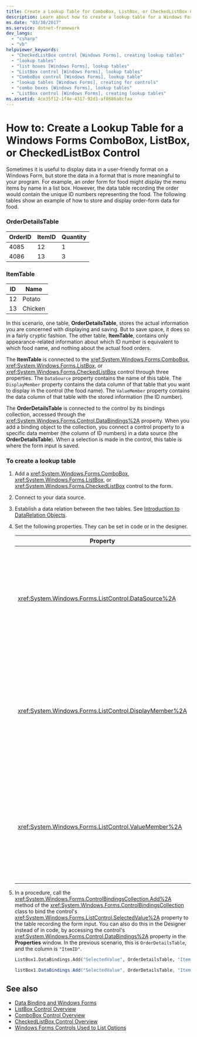```yaml
---
title: Create a Lookup Table for ComboBox, ListBox, or CheckedListBox Control
description: Learn about how to create a lookup table for a Windows Forms ComboBox, ListBox, or CheckedListBox control.
ms.date: "03/30/2017"
ms.service: dotnet-framework
dev_langs: 
  - "csharp"
  - "vb"
helpviewer_keywords: 
  - "CheckedListBox control [Windows Forms], creating lookup tables"
  - "lookup tables"
  - "list boxes [Windows Forms], lookup tables"
  - "ListBox control [Windows Forms], lookup tables"
  - "ComboBox control [Windows Forms], lookup table"
  - "lookup tables [Windows Forms], creating for controls"
  - "combo boxes [Windows Forms], lookup tables"
  - "ListBox control [Windows Forms], creating lookup tables"
ms.assetid: 4ce35f12-1f4e-4317-92d1-af8686a8cfaa
---
```

# How to: Create a Lookup Table for a Windows Forms ComboBox, ListBox, or CheckedListBox Control

Sometimes it is useful to display data in a user-friendly format on a Windows Form, but store the data in a format that is more meaningful to your program. For example, an order form for food might display the menu items by name in a list box. However, the data table recording the order would contain the unique ID numbers representing the food. The following tables show an example of how to store and display order-form data for food.  
  
### OrderDetailsTable  
  
|OrderID|ItemID|Quantity|  
|-------------|------------|--------------|  
|4085|12|1|  
|4086|13|3|  
  
### ItemTable  
  
|ID|Name|  
|--------|----------|  
|12|Potato|  
|13|Chicken|  
  
In this scenario, one table, **OrderDetailsTable**, stores the actual information you are concerned with displaying and saving. But to save space, it does so in a fairly cryptic fashion. The other table, **ItemTable**, contains only appearance-related information about which ID number is equivalent to which food name, and nothing about the actual food orders.  
  
The **ItemTable** is connected to the <xref:System.Windows.Forms.ComboBox>, <xref:System.Windows.Forms.ListBox>, or <xref:System.Windows.Forms.CheckedListBox> control through three properties. The `DataSource` property contains the name of this table. The `DisplayMember` property contains the data column of that table that you want to display in the control (the food name). The `ValueMember` property contains the data column of that table with the stored information (the ID number).  
  
The **OrderDetailsTable** is connected to the control by its bindings collection, accessed through the <xref:System.Windows.Forms.Control.DataBindings%2A> property. When you add a binding object to the collection, you connect a control property to a specific data member (the column of ID numbers) in a data source (the **OrderDetailsTable**). When a selection is made in the control, this table is where the form input is saved.  
  
### To create a lookup table  
  
1. Add a <xref:System.Windows.Forms.ComboBox>, <xref:System.Windows.Forms.ListBox>, or <xref:System.Windows.Forms.CheckedListBox> control to the form.  
  
2. Connect to your data source.  
  
3. Establish a data relation between the two tables. See [Introduction to DataRelation Objects](/previous-versions/visualstudio/visual-studio-2013/0k21zcyx(v=vs.120)).  
  
4. Set the following properties. They can be set in code or in the designer.  
  
    |Property|Setting|  
    |--------------|-------------|  
    |<xref:System.Windows.Forms.ListControl.DataSource%2A>|The table that contains information about which ID number is equivalent to which item. In the previous scenario, this is `ItemTable`.|  
    |<xref:System.Windows.Forms.ListControl.DisplayMember%2A>|The column of the data source table that you want to display in the control. In the previous scenario, this is `"Name"` (to set in code, use quotation marks).|  
    |<xref:System.Windows.Forms.ListControl.ValueMember%2A>|The column of the data source table that contains the stored information. In the previous scenario, this is `"ID"` (to set in code, use quotation marks).|  
  
5. In a procedure, call the <xref:System.Windows.Forms.ControlBindingsCollection.Add%2A> method of the <xref:System.Windows.Forms.ControlBindingsCollection> class to bind the control's <xref:System.Windows.Forms.ListControl.SelectedValue%2A> property to the table recording the form input. You can also do this in the Designer instead of in code, by accessing the control's <xref:System.Windows.Forms.Control.DataBindings%2A> property in the **Properties** window. In the previous scenario, this is `OrderDetailsTable`, and the column is `"ItemID"`.  
  
    ```vb  
    ListBox1.DataBindings.Add("SelectedValue", OrderDetailsTable, "ItemID")  
    ```  
  
    ```csharp  
    listBox1.DataBindings.Add("SelectedValue", OrderDetailsTable, "ItemID");  
    ```  
  
## See also

- [Data Binding and Windows Forms](../data/overview.md)
- [ListBox Control Overview](listbox-control-overview-windows-forms.md)
- [ComboBox Control Overview](combobox-control-overview-windows-forms.md)
- [CheckedListBox Control Overview](checkedlistbox-control-overview-windows-forms.md)
- [Windows Forms Controls Used to List Options](windows-forms-controls-used-to-list-options.md)
